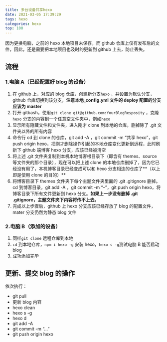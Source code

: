 ```yaml
---
title: 多台设备共享hexo
date: 2021-03-05 17:39:29
tags: hexo
categories: hexo
top: 100
---
```


因为更换电脑，之前的 hexo 本地项目未保存，而 github 仓库上仅有发布后的文件，因此，还是需要把本地项目也及时的更新到 github 上去，防止丢失。

## 流程

### 1.电脑 A（已经配置好 blog 的设备）

1. 在 github 上，对应的 blog 仓库，创建新分支`hexo` ，并设置为默认分支，github 仓库切换到该分支，**注意本地\_config.yml 文件的 deploy 配置的分支应该为 master**
2. 打开 gitbash，使用`git clone git@github.com:YourBlogResposity` ，克隆`hexo` 分支的内容到一个任意空文件夹中，例如`hexo`
3. 显示所有隐藏文件和文件夹，进入刚才 clone 到本地的仓库，删掉除了 .git 文件夹以外的所有内容
4. 命令行 cd 到 clone 的仓库，git add -A ，git commit -m “共享 hexo”，git push origin hexo，把刚才删除操作引起的本地仓库变化更新到远程，此时刷新下 github 端博客 hexo 分支，应该已经被清空
5. 将上述 .git 文件夹复制到本机本地博客根目录下（即含有 themes、source 等文件夹的那个目录），现在可以把上述 clone 的本地仓库删掉了，因为它已经没有用了，本机博客目录已经变成可以和 hexo 分支相连的仓库了**（以上即是使用 clone 的目的）**
6. 将博客目录下 themes 文件夹下每个主题文件夹里面的 .git .gitignore 删掉。 cd 到博客目录，git add -A ，git commit -m “–”，git push origin hexo，将博客目录下所有文件更新到 hexo 分支。**如果上一步没有删掉 .git .gitignore，主题文件夹下内容将传不上去。**
7. 完成以上步骤后，github 上 hexo 分支应该已经存放了 blog 的配置文件，mater 分支仍然为静态 blog 文件

### 2.电脑 B（添加的设备）

1. 同样`git clone` 远程仓库到本地
2. `cd` 到本地仓库，`npm i hexo -g` 安装 hexo，`hexo s -g`测试电脑 B 能否启动 blog
3. 成功添加完毕

## 更新、提交 blog 的操作

依次执行：

- git pull
- 更新 blog 内容
- hexo clean
- hexo s -g
- hexo d
- git add -A
- git commit -m “…”
- git push origin hexo
